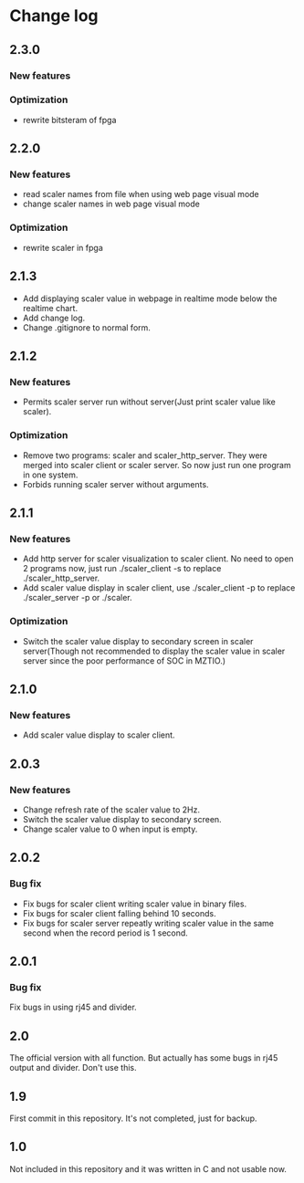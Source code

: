 # Change log

## 2.3.0
### New features

### Optimization
+ rewrite bitsteram of fpga


## 2.2.0
### New features
+ read scaler names from file when using web page visual mode
+ change scaler names in web page visual mode
### Optimization
+ rewrite scaler in fpga

## 2.1.3
+ Add displaying scaler value in webpage in realtime mode below the realtime chart.
+ Add change log.
+ Change .gitignore to normal form.

## 2.1.2
### New features
+ Permits scaler server run without server(Just print scaler value like scaler).
### Optimization
+ Remove two programs: scaler and scaler_http_server. They were merged into scaler client or scaler server. So now just run one program in one system.
+ Forbids running scaler server without arguments.

## 2.1.1
### New features
+ Add http server for scaler visualization to scaler client. No need to open 2 programs now, just run ./scaler_client -s to replace ./scaler_http_server.
+ Add scaler value display in scaler client, use ./scaler_client -p to replace ./scaler_server -p or ./scaler.
### Optimization
+ Switch the scaler value display to secondary screen in scaler server(Though not recommended to display the scaler value in scaler server since the poor performance of SOC in MZTIO.)

## 2.1.0
### New features
+ Add scaler value display to scaler client.

## 2.0.3
### New features
+ Change refresh rate of the scaler value to 2Hz.
+ Switch the scaler value display to secondary screen.
+ Change scaler value to 0 when input is empty.

## 2.0.2
### Bug fix
+ Fix bugs for scaler client writing scaler value in binary files.
+ Fix bugs for scaler client falling behind 10 seconds.
+ Fix bugs for scaler server repeatly writing scaler value in the same second when the record period is 1 second.

## 2.0.1
### Bug fix
Fix bugs in using rj45 and divider.

## 2.0
The official version with all function. But actually has some bugs in rj45 output and divider. Don't use this.

## 1.9
First commit in this repository. It's not completed, just for backup.

## 1.0
Not included in this repository and it was written in C and not usable now.